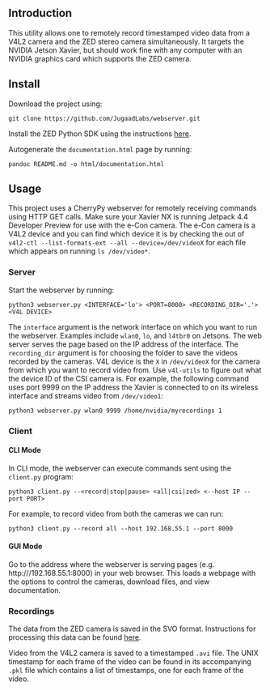 ## Introduction

This utility allows one to remotely record timestamped video data from a V4L2 camera and the ZED stereo camera simultaneously. It targets the NVIDIA Jetson Xavier, but should work fine with any computer with an NVIDIA graphics card which supports the ZED camera.

## Install

Download the project using:

```
git clone https://github.com/JugaadLabs/webserver.git
```

Install the ZED Python SDK using the instructions [here](https://www.stereolabs.com/docs/app-development/python/install/).

Autogenerate the `documentation.html` page by running:

```
pandoc README.md -o html/documentation.html
```

## Usage

This project uses a CherryPy webserver for remotely receiving commands using HTTP GET calls. Make sure your Xavier NX is running Jetpack 4.4 Developer Preview for use with the e-Con camera. The e-Con camera is a V4L2 device and you can find which device it is by checking the out of `v4l2-ctl --list-formats-ext --all --device=/dev/videoX` for each file which appears on running `ls /dev/video*`.

### Server

Start the webserver by running:

```
python3 webserver.py <INTERFACE='lo'> <PORT=8000> <RECORDING_DIR='.'> <V4L DEVICE>
```

The `interface` argument is the network interface on which you want to run the webserver. Examples include `wlan0`, `lo`, and `l4tbr0` on Jetsons. The web server serves the page based on the IP address of the interface. The `recording_dir` argument is for choosing the folder to save the videos recorded by the cameras. V4L device is the `X` in `/dev/videoX` for the camera from which you want to record video from. Use `v4l-utils` to figure out what the device ID of the CSI camera is. For example, the following command uses port 9999 on the IP address the Xavier is connected to on its wireless interface and streams video from `/dev/video1`:

```
python3 webserver.py wlan0 9999 /home/nvidia/myrecordings 1
```

### Client

#### CLI Mode

In CLI mode, the webserver can execute commands sent using the `client.py` program:

```
python3 client.py --<record|stop|pause> <all|csi|zed> <--host IP --port PORT>
```

For example, to record video from both the cameras we can run:

```
python3 client.py --record all --host 192.168.55.1 --port 8000
```

#### GUI Mode

Go to the address where the webserver is serving pages (e.g. http:///192.168.55.1:8000) in your web browser. This loads a webpage with the options to control the cameras, download files, and view documentation.

### Recordings

The data from the ZED camera is saved in the SVO format. Instructions for processing this data can be found [here](https://www.stereolabs.com/docs/video/recording/). 

Video from the V4L2 camera is saved to a timestamped `.avi` file. The UNIX timestamp for each frame of the video can be found in its accompanying `.pkl` file which contains a list of timestamps, one for each frame of the video.